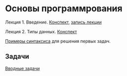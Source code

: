 # Основы программрования

Лекция 1. Введение. [Конспект](http://nbviewer.jupyter.org/github/iposov/students-site/blob/master/21fall/prog_basics/lecture1.ipynb), [запись лекции](https://studentspburu.sharepoint.com/sites/Python120/Shared%20Documents/General/Recordings/General-20210903_110918-%D0%97%D0%B0%D0%BF%D0%B8%D1%81%D1%8C%20%D1%81%D0%BE%D0%B1%D1%80%D0%B0%D0%BD%D0%B8%D1%8F.mp4?web=1)

Лекция 2. Типы данных. [Конспект](http://nbviewer.jupyter.org/github/iposov/students-site/blob/master/21fall/prog_basics/lecture2.ipynb)


[Примеры синтаксиса](basic_code_examples.md) для решения первых задач.

## Задачи

[Вводные задачи](tasks-1-intro.md)
